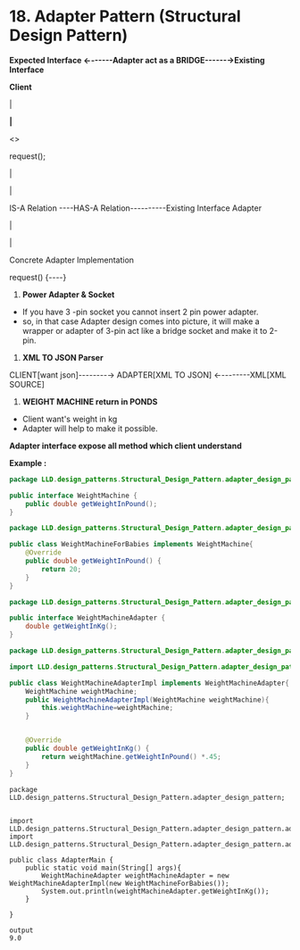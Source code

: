 # 18. Adapter Pattern (Structural Design Pattern)

  
  

**Expected Interface ←------Adapter act as a BRIDGE------→Existing Interface**

  

**Client**

|

**|**

<<Adapter Interface>>

request();

|

|

IS-A Relation ----HAS-A Relation----------Existing Interface Adapter

|                                 

|

Concrete Adapter Implementation

request() {----}

  

1. **Power Adapter & Socket**
*   If you have 3 -pin socket you cannot insert 2 pin power adapter.
*   so, in that case Adapter design comes into picture, it will make a wrapper or adapter of 3-pin act like a bridge socket and make it to 2-pin.

  

1. **XML TO JSON Parser**

  

CLIENT\[want json\]--------→ ADAPTER\[XML TO JSON\] ←--------XML\[XML SOURCE\]

  
  

1. **WEIGHT MACHINE return in PONDS**
*   Client want's weight in kg
*   Adapter will help to make it possible.

  

**Adapter interface expose all method which client understand**

  

**Example :**

  

```java
package LLD.design_patterns.Structural_Design_Pattern.adapter_design_pattern;

public interface WeightMachine {
    public double getWeightInPound();
}
```

  

```java
package LLD.design_patterns.Structural_Design_Pattern.adapter_design_pattern;

public class WeightMachineForBabies implements WeightMachine{
    @Override
    public double getWeightInPound() {
        return 20;
    }
}
```

  

```java
package LLD.design_patterns.Structural_Design_Pattern.adapter_design_pattern.adapter;

public interface WeightMachineAdapter {
    double getWeightInKg();
}
```

  

```java
package LLD.design_patterns.Structural_Design_Pattern.adapter_design_pattern.adapter;

import LLD.design_patterns.Structural_Design_Pattern.adapter_design_pattern.WeightMachine;

public class WeightMachineAdapterImpl implements WeightMachineAdapter{
    WeightMachine weightMachine;
    public WeightMachineAdapterImpl(WeightMachine weightMachine){
        this.weightMachine=weightMachine;
    }


    @Override
    public double getWeightInKg() {
        return weightMachine.getWeightInPound() *.45;
    }
}
```

  

```plain
package LLD.design_patterns.Structural_Design_Pattern.adapter_design_pattern;


import LLD.design_patterns.Structural_Design_Pattern.adapter_design_pattern.adapter.WeightMachineAdapter;
import LLD.design_patterns.Structural_Design_Pattern.adapter_design_pattern.adapter.WeightMachineAdapterImpl;

public class AdapterMain {
    public static void main(String[] args){
        WeightMachineAdapter weightMachineAdapter = new WeightMachineAdapterImpl(new WeightMachineForBabies());
        System.out.println(weightMachineAdapter.getWeightInKg());
    }

}

output
9.0
```
